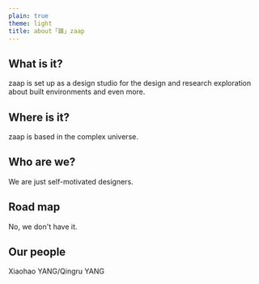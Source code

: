 ```yaml
---
plain: true
theme: light
title: about「雜」zaap
---
```


## What is it?
zaap is set up as a design studio for the design and research exploration about built environments and even more.

## Where is it?
zaap is based in the complex universe.

## Who are we?
We are just self-motivated designers.

## Road map
No, we don't have it.

## Our people

Xiaohao YANG/Qingru YANG





